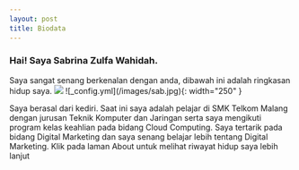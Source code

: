 ```yaml
---
layout: post
title: Biodata
---
```


<h3> Hai! Saya Sabrina Zulfa Wahidah. </h3>
Saya sangat senang berkenalan dengan anda, dibawah ini adalah ringkasan hidup saya.
<img src="{{ site.baseurl }}/images/sab.jpg" style="center; length: 250; width: 250;"/>
![_config.yml](/images/sab.jpg){: width="250" }

Saya berasal dari kediri. Saat ini saya adalah pelajar di SMK Telkom Malang dengan jurusan Teknik Komputer dan Jaringan serta saya mengikuti program kelas keahlian pada bidang Cloud Computing. Saya tertarik pada bidang Digital Marketing dan saya senang belajar lebih tentang Digital Marketing. Klik pada laman About untuk melihat riwayat hidup saya lebih lanjut
